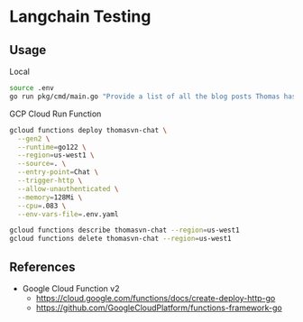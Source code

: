 # Langchain Testing

## Usage

Local

```sh
source .env
go run pkg/cmd/main.go "Provide a list of all the blog posts Thomas has written. Then recommend 5 more blogs that should be written"
```

GCP Cloud Run Function

```sh
gcloud functions deploy thomasvn-chat \
  --gen2 \
  --runtime=go122 \
  --region=us-west1 \
  --source=. \
  --entry-point=Chat \
  --trigger-http \
  --allow-unauthenticated \
  --memory=128Mi \
  --cpu=.083 \
  --env-vars-file=.env.yaml

gcloud functions describe thomasvn-chat --region=us-west1
gcloud functions delete thomasvn-chat --region=us-west1
```

## References

- Google Cloud Function v2
  - https://cloud.google.com/functions/docs/create-deploy-http-go
  - https://github.com/GoogleCloudPlatform/functions-framework-go

<!-- 
IDEAS
- Move GoogleCloudFunction into its own package? Would that still work?
- RAG (retrieval augmented API). Pull contents of all my blog posts. Make it a chat interface.
  - Serverless API can't be cloning the Repo every time. Should I put all my data onto a GCP bucket?
  - Make it a chat interface, where you can follow up on questions
  - https://github.com/tmc/langchaingo/blob/main/examples/document-qa-example/document_qa.go
  - https://github.com/tmc/langchaingo/blob/main/examples/chroma-vectorstore-example/chroma_vectorstore_example.go
- Pull contents of all Kubecost codebases & docs
- Build as a serverless container
-->

<!-- 
DONE (most recent to least recent)
- Google Cloud Function v2. Deploy via API. Restructure code. https://cloud.google.com/functions/docs/create-deploy-http-go
- Expose it as an API via GCP Cloud Functions
- Graceful failure when cloning the repo
- Questions are parameterized and passed as CLI Args
-->
